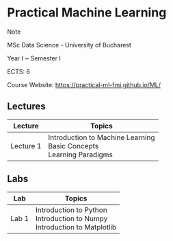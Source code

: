 # Practical Machine Learning

> [!NOTE]
> MSc Data Science - University of Bucharest
>
> Year I ~ Semester I
>
> ECTS: 6
>
> Course Website: <https://practical-ml-fmi.github.io/ML/>

## Lectures

| Lecture   | Topics                                                                   |
| --------- | ------------------------------------------------------------------------ |
| Lecture 1 | Introduction to Machine Learning<br>Basic Concepts<br>Learning Paradigms |

## Labs

| Lab   | Topics                                                                        |
| ----- | ----------------------------------------------------------------------------- |
| Lab 1 | Introduction to Python<br>Introduction to Numpy<br>Introduction to Matplotlib |
